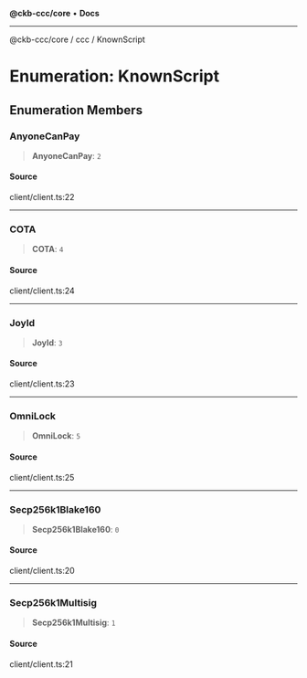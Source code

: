 **@ckb-ccc/core** • **Docs**

***

@ckb-ccc/core / ccc / KnownScript

# Enumeration: KnownScript

## Enumeration Members

### AnyoneCanPay

> **AnyoneCanPay**: `2`

#### Source

client/client.ts:22

***

### COTA

> **COTA**: `4`

#### Source

client/client.ts:24

***

### JoyId

> **JoyId**: `3`

#### Source

client/client.ts:23

***

### OmniLock

> **OmniLock**: `5`

#### Source

client/client.ts:25

***

### Secp256k1Blake160

> **Secp256k1Blake160**: `0`

#### Source

client/client.ts:20

***

### Secp256k1Multisig

> **Secp256k1Multisig**: `1`

#### Source

client/client.ts:21
